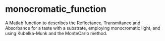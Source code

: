 # monocromatic_function
A Matlab function to describes the Reflectance, Transmitance and Absorbance for a taste with a substrate, employing monocromatic light, and using Kubelka-Munk and the MonteCarlo method.
